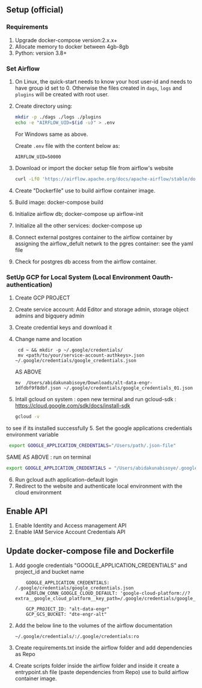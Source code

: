 ## Setup (official)

### Requirements
1. Upgrade docker-compose version:2.x.x+
2. Allocate memory to docker between 4gb-8gb
3. Python: version 3.8+


### Set Airflow

1.  On Linux, the quick-start needs to know your host user-id and needs to have group id set to 0.
    Otherwise the files created in `dags`, `logs` and `plugins` will be created with root user.

2.  Create directory using:

    ```bash
    mkdir -p ./dags ./logs ./plugins
    echo -e "AIRFLOW_UID=$(id -u)" > .env
    ```

    For Windows same as above.

    Create `.env` file with the content below as:

    ```
    AIRFLOW_UID=50000
    ```

3. Download or import the docker setup file from airflow's website

   ```bash
   curl -LfO 'https://airflow.apache.org/docs/apache-airflow/stable/docker-compose.yaml'
   ```
4. Create "Dockerfile" use to build airflow container image.
5. Build image: docker-compose build
6. Initialize airflow db; docker-compose up airflow-init
7. Initialize all the other services: docker-compose up
8. Connect external postgres container to the airflow container by assigning the airflow_defult netwrk to the pgres container: see the yaml file
9. Check for postgres db access from the airflow container.


### SetUp GCP for Local System (Local Environment Oauth-authentication)
1. Create GCP PROJECT
2. Create service account: Add Editor and storage admin, storage object admins and bigquery admin
3. Create credential keys and download it
4. Change name and location
   ```
    cd ~ && mkdir -p ~/.google/credentials/
    mv <path/to/your/service-account-authkeys>.json ~/.google/credentials/google_credentials.json
   ```
   AS ABOVE
   ```
   mv  /Users/abidakunabisoye/Downloads/alt-data-engr-1dfdbf9f8dbf.json ~/.google/credentials/google_credentials_01.json
   ```
4. Intall gcloud on system : open new terminal and run    gcloud-sdk : https://cloud.google.com/sdk/docs/install-sdk

    ```bash
    gcloud -v
    ```
  to see if its installed successfully
5. Set the google applications credentials environment variable
  ```bash
   export GOOGLE_APPLICATION_CREDENTIALS="/Users/path/.json-file"
  ```

  SAME AS ABOVE : run on terminal

  ```bash
  export GOOGLE_APPLICATION_CREDENTIALS = "/Users/abidakunabisoye/.google/credentials/google_credentials_01.json"
  ```
6. Run gcloud auth application-default login
7. Redirect to the website and authenticate local environment with the cloud environment

## Enable API
1. Enable Identity  and Access management API
2. Enable IAM Service Account Credentials API


## Update docker-compose file and Dockerfile
1. Add google credentials "GOOGLE_APPLICATION_CREDENTIALS" and project_id  and bucket name
    ```
        GOOGLE_APPLICATION_CREDENTIALS: /.google/credentials/google_credentials.json
        AIRFLOW_CONN_GOOGLE_CLOUD_DEFAULT: 'google-cloud-platform://?extra__google_cloud_platform__key_path=/.google/credentials/google_credentials.json'

        GCP_PROJECT_ID: "alt-data-engr"
        GCP_GCS_BUCKET: "dte-engr-alt"
    ```
2. Add the below line to the volumes of the airflow documentation

    ```
    ~/.google/credentials/:/.google/credentials:ro
    ```
3. Create requirements.txt inside the airflow folder and add dependencies as Repo
4. Create scripts folder inside the airflow folder and inside it create a entrypoint.sh file (paste dependencies from Repo)
 use to build airflow container image.
